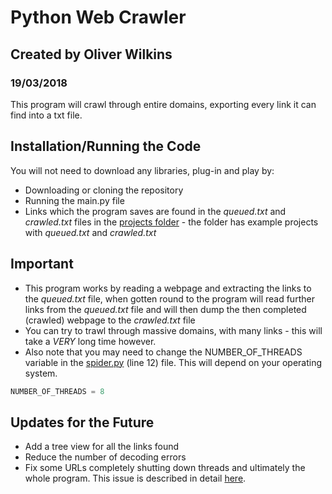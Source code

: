 # Python Web Crawler
## Created by Oliver Wilkins
### 19/03/2018

This program will crawl through entire domains, exporting every link it can find into a txt file.

## Installation/Running the Code

You will not need to download any libraries, plug-in and play by: 
* Downloading or cloning the repository
* Running the main.py file
* Links which the program saves are found in the *queued.txt* and *crawled.txt* files in the [projects folder](https://github.com/HomelessSandwich/Web-Crawler/tree/master/projects) - the folder has example projects with *queued.txt* and *crawled.txt* 

## Important

* This program works by reading a webpage and extracting the links to the *queued.txt* file, when gotten round to the program will read further links from the *queued.txt* file and will then dump the then completed (crawled) webpage to the *crawled.txt* file
* You can try to trawl through massive domains, with many links - this will take a *VERY* long time however. 
* Also note that you may need to change the NUMBER_OF_THREADS variable in the [spider.py](https://github.com/HomelessSandwich/Web-Crawler/blob/master/main.py) (line 12) file. This will depend on your operating system.
```python
NUMBER_OF_THREADS = 8
```

## Updates for the Future
* Add a tree view for all the links found
* Reduce the number of decoding errors
* Fix some URLs completely shutting down threads and ultimately the whole program. This issue is described in detail [here](https://github.com/HomelessSandwich/Web-Crawler/issues/1).
